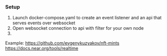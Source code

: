 
### Setup
1. Launch docker-compose.yaml to create an event listener and an api that serves events over websocket
2. Open websocket connection to api with filter for your own node
3. 


Example:   https://github.com/evgenykuzyakov/nft-mints
https://docs.near.org/tools/realtime
